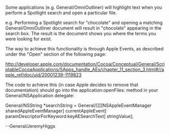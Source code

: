 Some applications (e.g. General/OmniOutliner) will highlight text when you perform a Spotlight search and open a particular file.

e.g. Performing a Spotlight search for "chocolate" and opening a matching General/OmniOutliner document will result in "chocolate" appearing in the search box. The result is the document shows you where the terms you were looking for exist.

The way to achieve this functionality is through Apple Events, as described under the "Open" section of the following page:

http://developer.apple.com/documentation/Cocoa/Conceptual/General/ScriptableCocoaApplications/SApps_handle_AEs/chapter_11_section_3.html#//apple_ref/doc/uid/20001239-1119823

The code to achieve this (in case Apple decides to remove that documentation) should go into the application:openFiles: method in your General/NSApplication delegate:

    
General/NSString    *searchString = General/[[[[NSAppleEventManager sharedAppleEventManager]
                                                            currentAppleEvent]
                                                            paramDescriptorForKeyword:keyAESearchText]
                                                            stringValue];


--General/JeremyHiggs